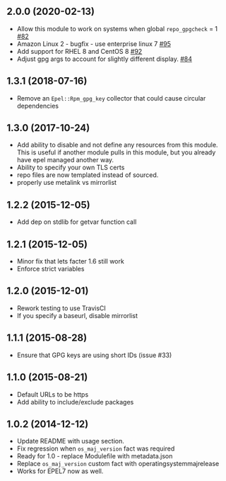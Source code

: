 ## 2.0.0 (2020-02-13)

- Allow this module to work on systems when global `repo_gpgcheck` = 1 [#82](https://github.com/voxpupuli/puppet-epel/pull/82)
- Amazon Linux 2 - bugfix - use enterprise linux 7 [#95](https://github.com/voxpupuli/puppet-epel/pull/95)
- Add support for RHEL 8 and CentOS 8 [#92](https://github.com/voxpupuli/puppet-epel/pull/92)
- Adjust gpg args to account for slightly different display. [#84](https://github.com/voxpupuli/puppet-epel/pull/84)
 
## 1.3.1 (2018-07-16)

- Remove an `Epel::Rpm_gpg_key` collector that could cause circular dependencies

## 1.3.0 (2017-10-24)

- Add ability to disable and not define any resources from this module. This is useful if another module pulls in this module, but you already have epel managed another way.
- Ability to specify your own TLS certs
- repo files are now templated instead of sourced.
- properly use metalink vs mirrorlist

##  1.2.2 (2015-12-05)

- Add dep on stdlib for getvar function call

## 1.2.1 (2015-12-05)
- Minor fix that lets facter 1.6 still work
- Enforce strict variables

## 1.2.0 (2015-12-01)

- Rework testing to use TravisCI
- If you specify a baseurl, disable mirrorlist

## 1.1.1 (2015-08-28)

- Ensure that GPG keys are using short IDs (issue #33)

## 1.1.0 (2015-08-21)

- Default URLs to be https
- Add ability to include/exclude packages

##  1.0.2 (2014-12-12)

- Update README with usage section.
- Fix regression when `os_maj_version` fact was required
- Ready for 1.0 - replace Modulefile with metadata.json
- Replace `os_maj_version` custom fact with operatingsystemmajrelease
- Works for EPEL7 now as well.
